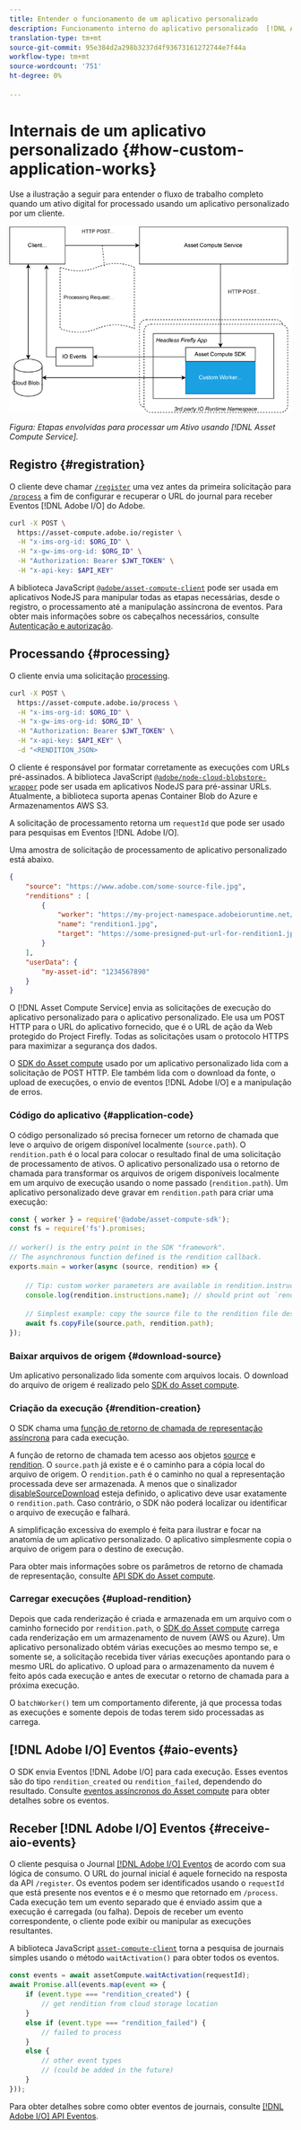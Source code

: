 ```yaml
---
title: Entender o funcionamento de um aplicativo personalizado
description: Funcionamento interno do aplicativo personalizado  [!DNL Asset Compute Service] para ajudar a entender como ele funciona.
translation-type: tm+mt
source-git-commit: 95e384d2a298b3237d4f93673161272744e7f44a
workflow-type: tm+mt
source-wordcount: '751'
ht-degree: 0%

---
```



# Internais de um aplicativo personalizado {#how-custom-application-works}

Use a ilustração a seguir para entender o fluxo de trabalho completo quando um ativo digital for processado usando um aplicativo personalizado por um cliente.

![Fluxo de trabalho do aplicativo personalizado](assets/customworker.png)

*Figura: Etapas envolvidas para processar um Ativo usando  [!DNL Asset Compute Service].*

## Registro {#registration}

O cliente deve chamar [`/register`](api.md#register) uma vez antes da primeira solicitação para [`/process`](api.md#process-request) a fim de configurar e recuperar o URL do journal para receber Eventos [!DNL Adobe I/O] do Adobe.

```sh
curl -X POST \
  https://asset-compute.adobe.io/register \
  -H "x-ims-org-id: $ORG_ID" \
  -H "x-gw-ims-org-id: $ORG_ID" \
  -H "Authorization: Bearer $JWT_TOKEN" \
  -H "x-api-key: $API_KEY"
```

A biblioteca JavaScript [`@adobe/asset-compute-client`](https://github.com/adobe/asset-compute-client#usage) pode ser usada em aplicativos NodeJS para manipular todas as etapas necessárias, desde o registro, o processamento até a manipulação assíncrona de eventos. Para obter mais informações sobre os cabeçalhos necessários, consulte [Autenticação e autorização](api.md).

## Processando {#processing}

O cliente envia uma solicitação [processing](api.md#process-request).

```sh
curl -X POST \
  https://asset-compute.adobe.io/process \
  -H "x-ims-org-id: $ORG_ID" \
  -H "x-gw-ims-org-id: $ORG_ID" \
  -H "Authorization: Bearer $JWT_TOKEN" \
  -H "x-api-key: $API_KEY" \
  -d "<RENDITION_JSON>
```

O cliente é responsável por formatar corretamente as execuções com URLs pré-assinados. A biblioteca JavaScript [`@adobe/node-cloud-blobstore-wrapper`](https://github.com/adobe/node-cloud-blobstore-wrapper#presigned-urls) pode ser usada em aplicativos NodeJS para pré-assinar URLs. Atualmente, a biblioteca suporta apenas Container Blob do Azure e Armazenamentos AWS S3.

A solicitação de processamento retorna um `requestId` que pode ser usado para pesquisas em Eventos [!DNL Adobe I/O].

Uma amostra de solicitação de processamento de aplicativo personalizado está abaixo.

```json
{
    "source": "https://www.adobe.com/some-source-file.jpg",
    "renditions" : [
        {
            "worker": "https://my-project-namespace.adobeioruntime.net/api/v1/web/my-namespace-version/my-worker",
            "name": "rendition1.jpg",
            "target": "https://some-presigned-put-url-for-rendition1.jpg",
        }
    ],
    "userData": {
        "my-asset-id": "1234567890"
    }
}
```

O [!DNL Asset Compute Service] envia as solicitações de execução do aplicativo personalizado para o aplicativo personalizado. Ele usa um POST HTTP para o URL do aplicativo fornecido, que é o URL de ação da Web protegido do Project Firefly. Todas as solicitações usam o protocolo HTTPS para maximizar a segurança dos dados.

O [SDK do Asset compute](https://github.com/adobe/asset-compute-sdk#adobe-asset-compute-worker-sdk) usado por um aplicativo personalizado lida com a solicitação de POST HTTP. Ele também lida com o download da fonte, o upload de execuções, o envio de eventos [!DNL Adobe I/O] e a manipulação de erros.

<!-- TBD: Add the application diagram. -->

### Código do aplicativo {#application-code}

O código personalizado só precisa fornecer um retorno de chamada que leve o arquivo de origem disponível localmente (`source.path`). O `rendition.path` é o local para colocar o resultado final de uma solicitação de processamento de ativos. O aplicativo personalizado usa o retorno de chamada para transformar os arquivos de origem disponíveis localmente em um arquivo de execução usando o nome passado (`rendition.path`). Um aplicativo personalizado deve gravar em `rendition.path` para criar uma execução:

```javascript
const { worker } = require('@adobe/asset-compute-sdk');
const fs = require('fs').promises;

// worker() is the entry point in the SDK "framework".
// The asynchronous function defined is the rendition callback.
exports.main = worker(async (source, rendition) => {

    // Tip: custom worker parameters are available in rendition.instructions.
    console.log(rendition.instructions.name); // should print out `rendition.jpg`.

    // Simplest example: copy the source file to the rendition file destination so as to transfer the asset as is without processing.
    await fs.copyFile(source.path, rendition.path);
});
```

### Baixar arquivos de origem {#download-source}

Um aplicativo personalizado lida somente com arquivos locais. O download do arquivo de origem é realizado pelo [SDK do Asset compute](https://github.com/adobe/asset-compute-sdk#adobe-asset-compute-worker-sdk).

### Criação da execução {#rendition-creation}

O SDK chama uma [função de retorno de chamada de representação assíncrona](https://github.com/adobe/asset-compute-sdk#rendition-callback-for-worker-required) para cada execução.

A função de retorno de chamada tem acesso aos objetos [source](https://github.com/adobe/asset-compute-sdk#source) e [rendition](https://github.com/adobe/asset-compute-sdk#rendition). O `source.path` já existe e é o caminho para a cópia local do arquivo de origem. O `rendition.path` é o caminho no qual a representação processada deve ser armazenada. A menos que o sinalizador [disableSourceDownload](https://github.com/adobe/asset-compute-sdk#worker-options-optional) esteja definido, o aplicativo deve usar exatamente o `rendition.path`. Caso contrário, o SDK não poderá localizar ou identificar o arquivo de execução e falhará.

A simplificação excessiva do exemplo é feita para ilustrar e focar na anatomia de um aplicativo personalizado. O aplicativo simplesmente copia o arquivo de origem para o destino de execução.

Para obter mais informações sobre os parâmetros de retorno de chamada de representação, consulte [API SDK do Asset compute](https://github.com/adobe/asset-compute-sdk#api-details).

### Carregar execuções {#upload-rendition}

Depois que cada renderização é criada e armazenada em um arquivo com o caminho fornecido por `rendition.path`, o [SDK do Asset compute](https://github.com/adobe/asset-compute-sdk#adobe-asset-compute-worker-sdk) carrega cada renderização em um armazenamento de nuvem (AWS ou Azure). Um aplicativo personalizado obtém várias execuções ao mesmo tempo se, e somente se, a solicitação recebida tiver várias execuções apontando para o mesmo URL do aplicativo. O upload para o armazenamento da nuvem é feito após cada execução e antes de executar o retorno de chamada para a próxima execução.

O `batchWorker()` tem um comportamento diferente, já que processa todas as execuções e somente depois de todas terem sido processadas as carrega.

## [!DNL Adobe I/O] Eventos {#aio-events}

O SDK envia Eventos [!DNL Adobe I/O] para cada execução. Esses eventos são do tipo `rendition_created` ou `rendition_failed`, dependendo do resultado. Consulte [eventos assíncronos do Asset compute](api.md#asynchronous-events) para obter detalhes sobre os eventos.

## Receber [!DNL Adobe I/O] Eventos {#receive-aio-events}

O cliente pesquisa o Journal [[!DNL Adobe I/O] Eventos](https://www.adobe.io/apis/experienceplatform/events/ioeventsapi.html#/Journaling) de acordo com sua lógica de consumo. O URL do journal inicial é aquele fornecido na resposta da API `/register`. Os eventos podem ser identificados usando o `requestId` que está presente nos eventos e é o mesmo que retornado em `/process`. Cada execução tem um evento separado que é enviado assim que a execução é carregada (ou falha). Depois de receber um evento correspondente, o cliente pode exibir ou manipular as execuções resultantes.

A biblioteca JavaScript [`asset-compute-client`](https://github.com/adobe/asset-compute-client#usage) torna a pesquisa de journais simples usando o método `waitActivation()` para obter todos os eventos.

```javascript
const events = await assetCompute.waitActivation(requestId);
await Promise.all(events.map(event => {
    if (event.type === "rendition_created") {
        // get rendition from cloud storage location
    }
    else if (event.type === "rendition_failed") {
        // failed to process
    }
    else {
        // other event types
        // (could be added in the future)
    }
}));
```

Para obter detalhes sobre como obter eventos de journais, consulte [[!DNL Adobe I/O] API Eventos](https://www.adobe.io/apis/experienceplatform/events/ioeventsapi.html#!adobedocs/adobeio-events/master/events-api-reference.yaml).

<!-- TBD:
* Illustration of the controls/data flow.
* Basic overview, in text and not code, of how an application works.
-->
